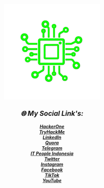 <p align="center"><img src="ASCII.png" alt="Master of IT" width="300"/></p>

<center><h2><b><i>🌐 My Social Link's:</i></b></h2>
<h5><i><a href="https://hackerone.com/xcod3bughunt3r">HackerOne</a><br>
<a href="https://tryhackme.com/p/Xcod3bughunt3r">TryHackMe</a><br>
<a href="https://www.linkedin.com/in/xcod3bughunt3r">LinkedIn</a><br>
<a href="https://id.quora.com/profile/ALIF-FUSOBAR?ch=10&oid=1837835981&share=f20a095b&srid=hk8GQ9&target_type=user">Quora</a><br>
<a href="https://t.me/xcod3bughunt3r">Telegram</a><br>
<a href="https://t.me/itpeopleindonesia">IT People Indonesia</a><br>
<a href="https://mobile.twitter.com/Xcod3bughunt3r">Twitter</a><br>
<a href="https://www.instagram.com/xcod3bughunt3r">Instagram</a><br>
<a href="https://www.facebook.com/profile.php?id=100082527189835">Facebook</a><br>
<a href="https://tiktok.com/xcod3bughunt3r">TikTok</a><br>
<a href="https://www.youtube.com/channel/UCDRFcjutewkhAioAuqTB5wg">YouTube</a><br>
  </i></h5></center>

